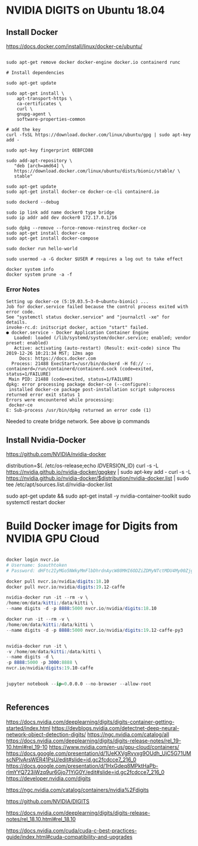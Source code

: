 # NVIDIA DIGITS on Ubuntu 18.04

## Install Docker

https://docs.docker.com/install/linux/docker-ce/ubuntu/

```{bash}

sudo apt-get remove docker docker-engine docker.io containerd runc

# Install dependencies

sudo apt-get update

sudo apt-get install \
    apt-transport-https \
    ca-certificates \
    curl \
    gnupg-agent \
    software-properties-common

# add the key
curl -fsSL https://download.docker.com/linux/ubuntu/gpg | sudo apt-key add -

sudo apt-key fingerprint 0EBFCD88

sudo add-apt-repository \
   "deb [arch=amd64] \
   https://download.docker.com/linux/ubuntu/dists/bionic/stable/ \
   stable"

sudo apt-get update
sudo apt-get install docker-ce docker-ce-cli containerd.io

sudo dockerd --debug

sudo ip link add name docker0 type bridge
sudo ip addr add dev docker0 172.17.0.1/16

sudo dpkg --remove --force-remove-reinstreq docker-ce
sudo apt-get install docker-ce
sudo apt-get install docker-compose

sudo docker run hello-world

sudo usermod -a -G docker $USER # requires a log out to take effect

docker system info
docker system prune -a -f

```

### Error Notes

```
Setting up docker-ce (5:19.03.5~3-0~ubuntu-bionic) ...
Job for docker.service failed because the control process exited with error code.
See "systemctl status docker.service" and "journalctl -xe" for details.
invoke-rc.d: initscript docker, action "start" failed.
● docker.service - Docker Application Container Engine
   Loaded: loaded (/lib/systemd/system/docker.service; enabled; vendor preset: enabled)
   Active: activating (auto-restart) (Result: exit-code) since Thu 2019-12-26 10:21:34 MST; 12ms ago
     Docs: https://docs.docker.com
  Process: 21488 ExecStart=/usr/bin/dockerd -H fd:// --containerd=/run/containerd/containerd.sock (code=exited, status=1/FAILURE)
 Main PID: 21488 (code=exited, status=1/FAILURE)
dpkg: error processing package docker-ce (--configure):
 installed docker-ce package post-installation script subprocess returned error exit status 1
Errors were encountered while processing:
 docker-ce
E: Sub-process /usr/bin/dpkg returned an error code (1)

```

Needed to create bridge network. See above ip commands





## Install Nvidia-Docker

https://github.com/NVIDIA/nvidia-docker

distribution=$(. /etc/os-release;echo $ID$VERSION_ID)
curl -s -L https://nvidia.github.io/nvidia-docker/gpgkey | sudo apt-key add -
curl -s -L https://nvidia.github.io/nvidia-docker/$distribution/nvidia-docker.list | sudo tee /etc/apt/sources.list.d/nvidia-docker.list

sudo apt-get update && sudo apt-get install -y nvidia-container-toolkit
sudo systemctl restart docker










# Build Docker image for Digits from NVIDIA GPU Cloud

```s

docker login nvcr.io
# Username: $oauthtoken
# Password: dHFtc2IyMGo5NWkyMmFlbDhrdnAycW80MHI6ODZiZDMyNTctMDU4My00Zjg4LThhOWUtNzZmZGMyYWVmMTk2

docker pull nvcr.io/nvidia/digits:18.10
docker pull nvcr.io/nvidia/digits:19.12-caffe

nvidia-docker run -it --rm -v \
/home/om/data/kitti:/data/kitti \
--name digits -d -p 8888:5000 nvcr.io/nvidia/digits:18.10

docker run -it --rm -v \
/home/om/data/kitti:/data/kitti \
--name digits -d -p 8888:5000 nvcr.io/nvidia/digits:19.12-caffe-py3


nvidia-docker run -it \
-v /home/om/data/kitti:/data/kitti \
--name digits -d \
-p 8888:5000 -p 3000:8888 \
nvcr.io/nvidia/digits:19.10-caffe


jupyter notebook --ip=0.0.0.0 --no-browser --allow-root



```

## References



https://docs.nvidia.com/deeplearning/digits/digits-container-getting-started/index.html
https://devblogs.nvidia.com/detectnet-deep-neural-network-object-detection-digits/
https://ngc.nvidia.com/catalog/all
https://docs.nvidia.com/deeplearning/digits/digits-release-notes/rel_19-10.html#rel_19-10
https://www.nvidia.com/en-us/gpu-cloud/containers/ 
https://docs.google.com/presentation/d/1UeKXVgRvvxg9OUdh_UiC5G71UMscNPlvArsWER41PsU/edit#slide=id.gc2fcdcce7_216_0
https://docs.google.com/presentation/d/1HxGdeq8MPktHaPb-rlmYYQ723iWzq9ur6Gjo71YiG0Y/edit#slide=id.gc2fcdcce7_216_0
https://developer.nvidia.com/digits














https://ngc.nvidia.com/catalog/containers/nvidia%2Fdigits

https://github.com/NVIDIA/DIGITS

https://docs.nvidia.com/deeplearning/digits/digits-release-notes/rel_18.10.html#rel_18.10

https://docs.nvidia.com/cuda/cuda-c-best-practices-guide/index.html#cuda-compatibility-and-upgrades

